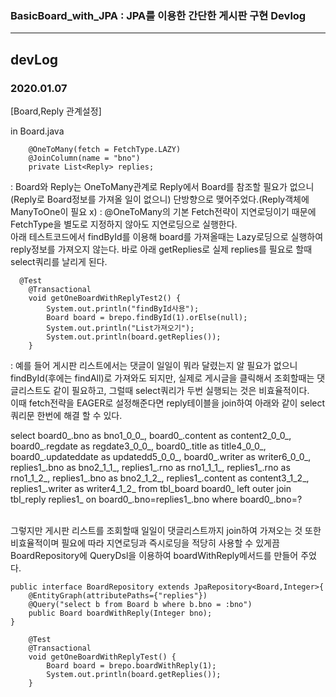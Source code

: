 ### BasicBoard_with_JPA : JPA를 이용한 간단한 게시판 구현 Devlog

------------------------------------------------------------------------------------------------
   
## devLog 

### 2020.01.07
[Board,Reply 관계설정]

in Board.java
```
    @OneToMany(fetch = FetchType.LAZY)
    @JoinColumn(name = "bno")
    private List<Reply> replies;
```
: Board와 Reply는 OneToMany관계로 Reply에서 Board를 참조할 필요가 없으니(Reply로 Board정보를 가져올 일이 없으니) 단방향으로 맺어주었다.(Reply객체에 ManyToOne이 필요 x)
: @OneToMany의 기본 Fetch전략이 지연로딩이기 때문에 FetchType을 별도로 지정하지 않아도 지연로딩으로 실행한다. <br>
아래 테스트코드에서 findById를 이용해 board를 가져올때는 Lazy로딩으로 실행하여 reply정보를 가져오지 않는다. 바로 아래 getReplies로 실제 replies를 필요로 할때 select쿼리를 날리게 된다. <br>
```
  @Test
    @Transactional
    void getOneBoardWithReplyTest2() {
        System.out.println("findById사용");
        Board board = brepo.findById(1).orElse(null);
        System.out.println("List가져오기");
        System.out.println(board.getReplies());
    }
```
: 예를 들어 게시판 리스트에서는 댓글이 일일이 뭐라 달렸는지 알 필요가 없으니 findById(후에는 findAll)로 가져와도 되지만, 실제로 게시글을 클릭해서 조회할때는 댓글리스트도 같이 필요하고, 그럴때 select쿼리가 두번 실행되는 것은 비효율적이다.<br>
이때 fetch전략을 EAGER로 설정해준다면 reply테이블을 join하여 아래와 같이 select쿼리문 한번에 해결 할 수 있다. <br>

   select
        board0_.bno as bno1_0_0_,
        board0_.content as content2_0_0_,
        board0_.regdate as regdate3_0_0_,
        board0_.title as title4_0_0_,
        board0_.updateddate as updatedd5_0_0_,
        board0_.writer as writer6_0_0_,
        replies1_.bno as bno2_1_1_,
        replies1_.rno as rno1_1_1_,
        replies1_.rno as rno1_1_2_,
        replies1_.bno as bno2_1_2_,
        replies1_.content as content3_1_2_,
        replies1_.writer as writer4_1_2_ 
    from
        tbl_board board0_ 
    left outer join
        tbl_reply replies1_ 
            on board0_.bno=replies1_.bno 
    where
        board0_.bno=?
        
<br>
그렇지만 게시판 리스트를 조회할때 일일이 댓글리스트까지 join하여 가져오는 것 또한 비효율적이며 필요에 따라 지연로딩과 즉시로딩을 적당히 사용할 수 있게끔 BoardRepository에 QueryDsl을 이용하여 boardWithReply메서드를 만들어 주었다.  

```
public interface BoardRepository extends JpaRepository<Board,Integer>{
    @EntityGraph(attributePaths={"replies"})
    @Query("select b from Board b where b.bno = :bno")
    public Board boardWithReply(Integer bno);
}
```






```
    @Test
    @Transactional
    void getOneBoardWithReplyTest() {
        Board board = brepo.boardWithReply(1);
        System.out.println(board.getReplies());
    }
```






